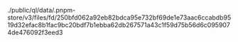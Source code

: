 ./public/ql/data/.pnpm-store/v3/files/fd/250bfd062a92eb82bdca95e732bf69de1e73aac6ccabdb9519d32efac8b1fac9bc20bdf7b1ebba62db267571a43c1f59d75b56d6c0959074de476092f3eed3